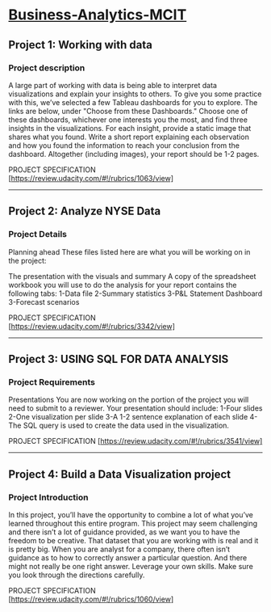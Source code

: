 # [Business-Analytics-MCIT]( https://confirm.udacity.com/C4CVFPTT ) 


## Project 1: Working with data

   ### Project description
   
A large part of working with data is being able to interpret data visualizations and explain your insights to others. To give you some practice with this, we’ve selected a few Tableau dashboards for you to explore. The links are below, under "Choose from these Dashboards." Choose one of these dashboards, whichever one interests you the most, and find three insights in the visualizations. For each insight, provide a static image that shares what you found. Write a short report explaining each observation and how you found the information to reach your conclusion from the dashboard. Altogether (including images), your report should be 1-2 pages.

  PROJECT SPECIFICATION  [https://review.udacity.com/#!/rubrics/1063/view] 
 
---------------------------------------------------------------------------------------

 ## Project 2: Analyze NYSE Data

   ### Project Details

Planning ahead
These files listed here are what you will be working on in the project:

The presentation with the visuals and summary
A copy of the spreadsheet workbook you will use to do the analysis for your report contains the following tabs:
  1-Data file
  2-Summary statistics
  3-P&L Statement Dashboard
  3-Forecast scenarios
  
  PROJECT SPECIFICATION  [https://review.udacity.com/#!/rubrics/3342/view]  
 
 ---------------------------------------------------------------------------------------
 
  ## Project 3: USING SQL FOR DATA ANALYSIS
  
   ### Project Requirements
Presentations
You are now working on the portion of the project you will need to submit to a reviewer.
Your presentation should include:
  1-Four slides
  2-One visualization per slide
  3-A 1-2 sentence explanation of each slide
  4-The SQL query is used to create the data used in the visualization.
  
  PROJECT SPECIFICATION  [https://review.udacity.com/#!/rubrics/3541/view]
  
---------------------------------------------------------------------------------------

 ## Project 4: Build a Data Visualization project
 
   ### Project Introduction
In this project, you’ll have the opportunity to combine a lot of what you’ve learned throughout this entire program. This project may seem challenging and there isn’t a lot of guidance provided, as we want you to have the freedom to be creative. That dataset that you are working with is real and it is pretty big. When you are analyst for a company, there often isn’t guidance as to how to correctly answer a particular question. And there might not really be one right answer. Leverage your own skills. Make sure you look through the directions carefully.
 
 PROJECT SPECIFICATION  [https://review.udacity.com/#!/rubrics/1060/view] 
 
